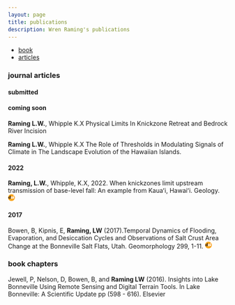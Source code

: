 ```yaml
---
layout: page
title: publications
description: Wren Raming's publications
---
```

<div class="navbar">
    <div class="navbar-inner">
        <ul class="nav">
            <li><a href="#book">book</a></li>
            <li><a href="#articles">articles</a></li>
        </ul>
    </div>
</div>

### <a name="articles"></a>journal articles

#### submitted

#### coming soon
**Raming L.W.**, Whipple K.X
Physical Limits In Knickzone Retreat and Bedrock River Incision

**Raming L.W.**, Whipple K.X
The Role of Thresholds in Modulating Signals of Climate in The Landscape Evolution of the Hawaiian Islands. 



#### 2022

**Raming, L.W.**, Whipple, K.X, 2022. When knickzones limit upstream transmission of base-level fall: An example from Kauaʻi, Hawaiʻi. Geology.
[![doi](icons16/doi-icon.png)](https://doi.org/10.1130/G50019.1)

#### 2017
Bowen, B, Kipnis, E, **Raming, LW** (2017).Temporal Dynamics of Flooding, Evaporation, and Desiccation Cycles and Observations of Salt Crust Area Change at the Bonneville Salt Flats, Utah. Geomorphology 299, 1-11.
[![doi](icons16/doi-icon.png)](https://doi.org/10.1016/j.geomorph.2017.09.036)

### <a name="chapters"></a> book chapters
Jewell, P, Nelson, D, Bowen, B, and **Raming LW** (2016). Insights into Lake Bonneville Using Remote Sensing and Digital Terrain Tools. In Lake Bonneville: A Scientific Update pp (598 - 616). Elsevier